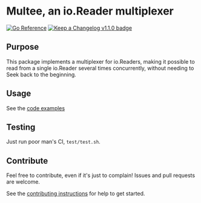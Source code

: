# Multee, an io.Reader multiplexer

[![Go Reference](https://pkg.go.dev/badge/github.com/ComaVN/multee.svg)](https://pkg.go.dev/github.com/ComaVN/multee)
[![Keep a Changelog v1.1.0 badge][changelog-badge]][changelog]

## Purpose

This package implements a multiplexer for io.Readers, making it possible to read from a single io.Reader several times concurrently,
without needing to Seek back to the beginning.

## Usage

See the [code examples][examples]

## Testing

Just run poor man's CI, `test/test.sh`.

## Contribute

Feel free to contribute, even if it's just to complain! Issues and pull requests are welcome.

See the [contributing instructions][contributing] for help to get started.


[changelog]: /CHANGELOG.md
[changelog-badge]: https://img.shields.io/badge/changelog-Keep%20a%20Changelog%20v1.1.0-%23E05735
[examples]: /examples
[contributing]: /CONTRIBUTING.md
